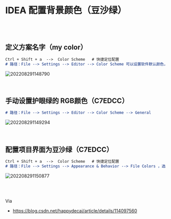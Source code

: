# IDEA 配置背景颜色（豆沙绿）

</br>
</br>

## 定义方案名字（my color）

```md
Ctrl + Shift + a  -->  Color Scheme   # 快捷定位配置
# 路径：File --> Settings --> Editor --> Color Scheme 可以设置软件默认颜色，旁边的小齿轮添加颜色名字
```

![202208291148790](https://gitee.com/librarookie/picgo/raw/master/img/202208291148790.png "202208291148790")

</br>

## 手动设置护眼绿的 RGB颜色（C7EDCC）

```md
# 路径：File --> Settings --> Editor --> Color Scheme --> General
```

![202208291149294](https://gitee.com/librarookie/picgo/raw/master/img/202208291149294.png "202208291149294")

</br>

## 配置项目界面为豆沙绿（C7EDCC）

```md
Ctrl + Shift + a  -->  Color Scheme   # 快捷定位配置
# 路径：File --> Settings --> Appearance & Behavior --> File Colors ，选择+号 选择Project file
```

![202208291150877](https://gitee.com/librarookie/picgo/raw/master/img/202208291150877.png "202208291150877")

</br>
</br>

Via

- <https://blog.csdn.net/happydecai/article/details/114097560>
